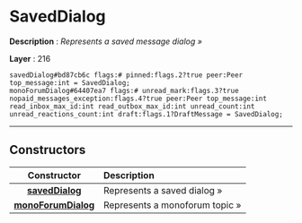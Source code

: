 # SavedDialog

**Description** : *Represents a saved message dialog &raquo;*

**Layer** : 216

```tl
savedDialog#bd87cb6c flags:# pinned:flags.2?true peer:Peer top_message:int = SavedDialog;
monoForumDialog#64407ea7 flags:# unread_mark:flags.3?true nopaid_messages_exception:flags.4?true peer:Peer top_message:int read_inbox_max_id:int read_outbox_max_id:int unread_count:int unread_reactions_count:int draft:flags.1?DraftMessage = SavedDialog;
```

---

## Constructors

| Constructor | Description |
| :---: | :--- |
| [**savedDialog**](constructor/savedDialog) | Represents a saved dialog » |
| [**monoForumDialog**](constructor/monoForumDialog) | Represents a monoforum topic » |